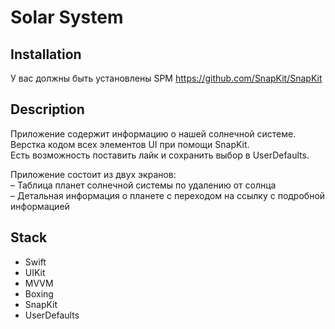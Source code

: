 # Solar System


## Installation
У вас должны быть установлены SPM https://github.com/SnapKit/SnapKit

## Description

Приложение содержит информацию о нашей солнечной системе.</br>
Верстка кодом всех элементов UI при помощи SnapKit.</br>
Есть возможность поставить лайк и сохранить выбор в UserDefaults.

Приложение состоит из двух экранов: </br>
– Таблица планет солнечной системы по удалению от солнца </br>
– Детальная информация о планете с переходом на ссылку с подробной информацией </br>

## Stack

- Swift
- UIKit
- MVVM
- Boxing
- SnapKit
- UserDefaults
